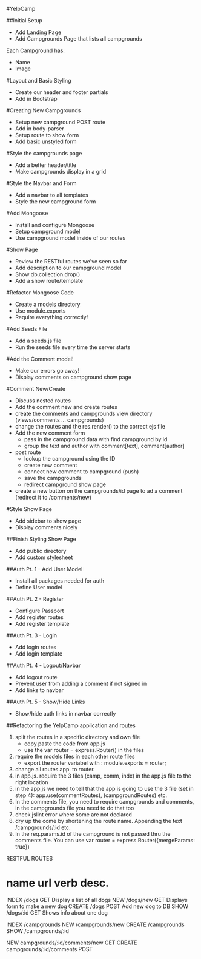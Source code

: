 #YelpCamp

##Initial Setup
* Add Landing Page
* Add Campgrounds Page that lists all campgrounds

Each Campground has:
   * Name
   * Image

#Layout and Basic Styling
* Create our header and footer partials
* Add in Bootstrap

#Creating New Campgrounds
* Setup new campground POST route
* Add in body-parser
* Setup route to show form
* Add basic unstyled form

#Style the campgrounds page
* Add a better header/title
* Make campgrounds display in a grid

#Style the Navbar and Form
* Add a navbar to all templates
* Style the new campground form

#Add Mongoose
* Install and configure Mongoose
* Setup campground model
* Use campground model inside of our routes

#Show Page
* Review the RESTful routes we've seen so far
* Add description to our campground model
* Show db.collection.drop()
* Add a show route/template

#Refactor Mongoose Code
* Create a models directory
* Use module.exports
* Require everything correctly!

#Add Seeds File
* Add a seeds.js file
* Run the seeds file every time the server starts

#Add the Comment model!
* Make our errors go away!
* Display comments on campground show page

#Comment New/Create
* Discuss nested routes
* Add the comment new and create routes
* create the comments and campgrounds view directory (views/comments ... campgrounds)
* change the routes and the res.render() to the correct ejs file
* Add the new comment form
    - pass in the campground data with find campground by id 
    - group the text and author with comment[text], comment[author]
* post route
    - lookup the campground using the ID
    - create new comment
    - connect new comment to campground (push)
    - save the campgrounds
    - redirect campground show page
* create a new button on the campgrounds/id page to ad a comment (redirect it to /comments/new)

#Style Show Page
* Add sidebar to show page
* Display comments nicely

##Finish Styling Show Page
* Add public directory
* Add custom stylesheet

##Auth Pt. 1 - Add User Model
* Install all packages needed for auth
* Define User model 

##Auth Pt. 2 - Register
* Configure Passport
* Add register routes
* Add register template

##Auth Pt. 3 - Login
* Add login routes
* Add login template

##Auth Pt. 4 - Logout/Navbar
* Add logout route
* Prevent user from adding a comment if not signed in
* Add links to navbar

##Auth Pt. 5 - Show/Hide Links
* Show/hide auth links in navbar correctly

##Refactoring the YelpCamp application and routes
1. split the routes in a specific  directory and own file
    - copy paste the code from app.js
    - use the var router = express.Router() in the files
2. require the models files in each other route files
    - export the router variabel with : module.exports = router;
3. change all routes app. to router.
4. in app.js. require the 3 files (camp, comm, indx) in the app.js file to the right location
5. in the app.js we need to tell that the app is going to use the 3 file (set in step 4): app.use(commentRoutes), (campgroundRoutes) etc.
6. In the comments file, you need to require campgrounds and comments, in the campgrounds file you need to do that too
7. check jslint error where some are not declared
8. dry up the come by shortening the route name. Appending the text /campgrounds/:id etc.
9. In the req.params.id of the campground is not passed thru the comments file. You can use var router = express.Router({mergeParams: true})


RESTFUL ROUTES

name      url      verb    desc.
===============================================
INDEX   /dogs      GET   Display a list of all dogs
NEW     /dogs/new  GET   Displays form to make a new dog
CREATE  /dogs      POST  Add new dog to DB
SHOW    /dogs/:id  GET   Shows info about one dog

INDEX   /campgrounds
NEW     /campgrounds/new
CREATE  /campgrounds
SHOW    /campgrounds/:id

NEW     campgrounds/:id/comments/new    GET
CREATE  campgrounds/:id/comments        POST
